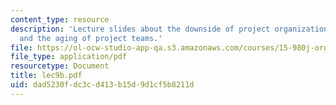 ```yaml
---
content_type: resource
description: 'Lecture slides about the downside of project organization: conformity
  and the aging of project teams.'
file: https://ol-ocw-studio-app-qa.s3.amazonaws.com/courses/15-980j-organizing-for-innovative-product-development-spring-2007/dad5230fdc3cd413b15d9d1cf5b8211d_lec9b.pdf
file_type: application/pdf
resourcetype: Document
title: lec9b.pdf
uid: dad5230f-dc3c-d413-b15d-9d1cf5b8211d
---
```

